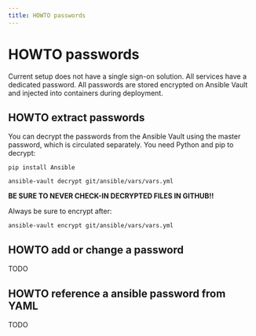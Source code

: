 ```yaml
---
title: HOWTO passwords
---
```


# HOWTO passwords

Current setup does not have a single sign-on solution. All services have a dedicated password.
All passwords are stored encrypted on Ansible Vault and injected into containers during deployment.

## HOWTO extract passwords

You can decrypt the passwords from the Ansible Vault using the master password, which is circulated separately. 
You need Python and pip to decrypt:

```
pip install Ansible

ansible-vault decrypt git/ansible/vars/vars.yml
```
 
**BE SURE TO NEVER CHECK-IN DECRYPTED FILES IN GITHUB!!**

Always be sure to encrypt after:

```
ansible-vault encrypt git/ansible/vars/vars.yml
```

## HOWTO add or change a password

TODO

## HOWTO reference a ansible password from YAML

TODO
